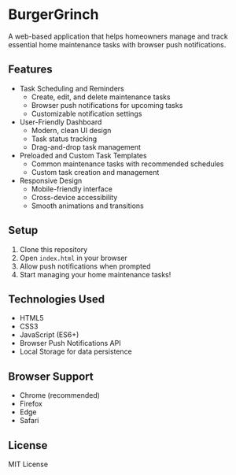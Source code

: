 # BurgerGrinch

A web-based application that helps homeowners manage and track essential home maintenance tasks with browser push notifications.

## Features

- Task Scheduling and Reminders
  - Create, edit, and delete maintenance tasks
  - Browser push notifications for upcoming tasks
  - Customizable notification settings
- User-Friendly Dashboard
  - Modern, clean UI design
  - Task status tracking
  - Drag-and-drop task management
- Preloaded and Custom Task Templates
  - Common maintenance tasks with recommended schedules
  - Custom task creation and management
- Responsive Design
  - Mobile-friendly interface
  - Cross-device accessibility
  - Smooth animations and transitions

## Setup

1. Clone this repository
2. Open `index.html` in your browser
3. Allow push notifications when prompted
4. Start managing your home maintenance tasks!

## Technologies Used

- HTML5
- CSS3
- JavaScript (ES6+)
- Browser Push Notifications API
- Local Storage for data persistence

## Browser Support

- Chrome (recommended)
- Firefox
- Edge
- Safari

## License

MIT License 
